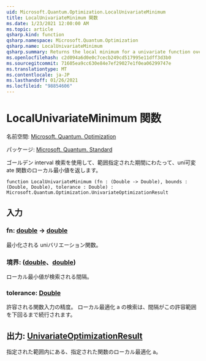 ```yaml
---
uid: Microsoft.Quantum.Optimization.LocalUnivariateMinimum
title: LocalUnivariateMinimum 関数
ms.date: 1/23/2021 12:00:00 AM
ms.topic: article
qsharp.kind: function
qsharp.namespace: Microsoft.Quantum.Optimization
qsharp.name: LocalUnivariateMinimum
qsharp.summary: Returns the local minimum for a univariate function over a bounded interval, using a golden interval search.
ms.openlocfilehash: c2d094a6d0e0c7cecb249cd517995e11dff3d3b0
ms.sourcegitcommit: 71605ea9cc630e84e7ef29027e1f0ea06299747e
ms.translationtype: MT
ms.contentlocale: ja-JP
ms.lasthandoff: 01/26/2021
ms.locfileid: "98854606"
---
```

# <a name="localunivariateminimum-function"></a>LocalUnivariateMinimum 関数

名前空間: [Microsoft. Quantum. Optimization](xref:Microsoft.Quantum.Optimization)

パッケージ: [Microsoft. Quantum. Standard](https://nuget.org/packages/Microsoft.Quantum.Standard)


ゴールデン interval 検索を使用して、範囲指定された期間にわたって、uni可変 ate 関数のローカル最小値を返します。

```qsharp
function LocalUnivariateMinimum (fn : (Double -> Double), bounds : (Double, Double), tolerance : Double) : Microsoft.Quantum.Optimization.UnivariateOptimizationResult
```


## <a name="input"></a>入力

### <a name="fn--double---double"></a>fn: [double](xref:microsoft.quantum.lang-ref.double) -> [double](xref:microsoft.quantum.lang-ref.double)

最小化される uniバリエーション関数。


### <a name="bounds--doubledouble"></a>境界: ([double](xref:microsoft.quantum.lang-ref.double)、[double](xref:microsoft.quantum.lang-ref.double))

ローカル最小値が検索される間隔。


### <a name="tolerance--double"></a>tolerance: [Double](xref:microsoft.quantum.lang-ref.double)

許容される関数入力の精度。
ローカル最適化 a の検索は、間隔がこの許容範囲を下回るまで続行されます。



## <a name="output--univariateoptimizationresult"></a>出力: [UnivariateOptimizationResult](xref:Microsoft.Quantum.Optimization.UnivariateOptimizationResult)

指定された範囲内にある、指定された関数のローカル最適化 a。